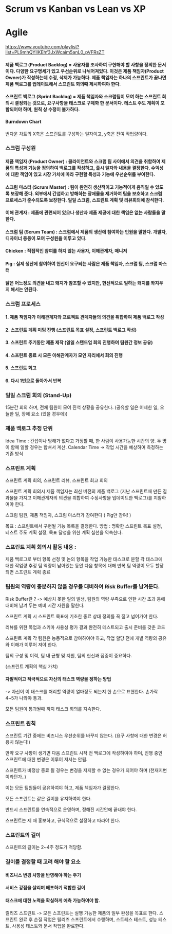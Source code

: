 # Scrum vs Kanban vs Lean vs XP
 
# Agile 

https://www.youtube.com/playlist?list=PL9mhQYIlKEhf3JxWcaim5anL0_pVFRsZT

#### 제품 백로그 (Product Backlog) = 사용자를 조사하여 구현해야 할 사항을 정의한 문서이다. 다양한 요구명세가 있고 우선순위로 나뉘어져있다. 이것은 제품 책임자(Product Owner)가 작성하는데 수정, 삭제가 가능하다. 제품 책임자는 하나의 스프린트가 끝나면 제품 백로그를 업데이트해서 스프린트 회의때 제시하여야 한다.


#### 스프린트 백로그 (Sprint Backlog) = 제품 책임자와 스크럼팀이 모여 하는 스프린트 회의시 결정되는 것으로, 요구사항을 태스크로 구체화 한 문서이다. 테스트 주도 계획이 포함되어야 하며, 원칙 상 수정이 불가하다.

#### Burndown Chart
번다운 차트의 X축은 스프린트를 구성하는 일자이고, y축은 잔여 작업량이다.


### 스크럼 구성원


#### 제품 책임자 (Product Owner) : 클라이언트와 스크럼 팀 사이에서 의견을 취합하여 제품의 특성과 기능을 정의하여 백로그를 작성하고, 출시 일자와 내용을 결정한다.  수익성에 대한 책임이 있고 시장 가치에 따라 구현할 특성과 기능에 우선순위를 부여한다.


#### 스크럼 마스터 (Scrum Master) : 팀이 완전히 생산적이고 기능적이게 움직일 수 있도록 보장해 준다. 외부에서 간섭하고 방해하는 장애물을 제거하여 팀을 보호하고 스크럼 프로세스가 준수되도록 보장한다. 일일 스크럼, 스프린트 계획 및 리뷰회의에 참석한다.

#### 이해 관계자 : 제품에 관련되어 있으나 생산과 제품 제공에 대한 책임은 없는 사람들을 말한다.

#### 스크럼 팀 (Scrum Team) : 스크럼에서 제품의 생산에 참여하는 인원을 말한다. 개발자, 디자이너 등등이 모여 구성원을 이루고 있다.


#### Chicken : 직접적인 참여를 하지 않는 사용자, 이해관계자, 매니저
#### Pig : 실제 생산에 참여하여 헌신이 요구되는 사람은 제품 책임자, 스크럼 팀, 스크럼 마스터
#### 닭은 어느정도 의견을 내고 돼지가 참조할 수 있지만, 헌신적으로 일하는 돼지를 좌지우지 해서는 안된다.



### 스크럼 프로세스
#### 1. 제품 책임자가 이해관계자와 프로젝트 관계자들의 의견을 취합하여 제품 백로그 작성
#### 2. 스프린트 계획 미팅 진행 (스프린트 목표 설정, 스프린트 백로그 작성)
#### 3. 스프린트 주기동안 제품 제작 (일일 스탠드업 회의 진행하여 팀원간 정보 공유)
#### 4. 스프린트 종료 시 모든 이해관계자가 모인 자리에서 회의 진행
#### 5. 스프린트 회고
#### 6. 다시 1번으로 돌아가서 반복



### 일일 스크럼 회의 (Stand-Up)

15분간 회의 하며, 전체 팀원이 모여 진척 상황을 공유한다. (공유할 일은 어제한 일, 오늘한 일, 장애 요소 (있을 경우에))

### 제품 백로그 추정 단위

Idea Time : 간섭이나 방해가 없다고 가정할 때, 한 사람이 사용가능한 시간의 양. 두 명이 함께 일할 경우는 합쳐서 계산.
Calendar Time -> 작업 시간을 예상하여 측정하는 기존 방식

### 스프린트 계획

스프린트 계획 회의, 스프린트 리뷰, 스프린트 회고 회의

스프린트 계획 회의시 제품 책임자는 최신 버전의 제품 백로그 (지난 스프린트때 만든 결과물을 가지고 이해관계자의 의견을 취합하여 수정사항을 업데이트한 백로그)를 지참하여야 한다.

스크럼 팀원, 제품 책임자, 스크럼 마스터가 참여한다 ( Pig만 참여! )

목표 : 스프린트에서 구현될 기능 목록을 결정한다.
방법 : 명확한 스프린트 목표 설정, 테스트 주도 계획 설정, 목표 달성을 위한 계획 실천을 약속한다.

### 스프린트 계획 회의시 활동 내용 :

제품 백로그로 부터 항목 선정 및 논의
항목을 작업 가능한 태스크로 분할
각 태스크에 대한 작업량 추정
팀 역량이 남아있는 동안 다음 항목에 대해 반복
팀 역량이 모두 할당되면 스프린트 계획 종료

### 팀원의 역량이 충분하지 않을 경우를 대비하여 Risk Buffer를 남겨둔다.

Risk Buffer란 ? -> 예상치 못한 일의 발생, 팀원의 역량 부족으로 인한 시간 초과 등에 대비해 남겨 두는 예비 시간 자원을 말한다.

스프린트 계획 시 스프린트 목표에 기초한 종료 상태 정의를 꼭 짚고 넘어가야 한다.

리뷰를 위한 목업과 스키마
사용성 평가 결과
완전히 테스트되고 출시 준비를 갖춘 코드

스프린트 계획 각 팀원은 능동적으로 참여하여야 하고, 작업 할당 전에 개별 역량의 공유와 이해가 이루어 져야 한다.

팀의 구성 및 이력, 팀 내 균형 및 지원, 팀의 헌신과 집중이 중요하다.

(스프린트 계획의 핵심 가치)

#### 자발적이고 적극적으로 자신의 태스크 역량을 정하는 방법
-> 자신이 이 태스크를 처리할 역량이 얼마정도 되는지 한 손으로 표현한다. 손가락 4~5가 나와야 통과.

모든 팀원이 통과될때 까지 태스크 회의를 지속한다.

### 스프린트 원칙

스프린트 기간 중에는 비즈니스 우선순위를 바꾸지 않는다.
(요구 사항에 대한 변경은 허용치 않는다!)

만약 요구 사항이 생기면 다음 스프린트 시작 전 백로그에 작성하여야 하며, 진행 중인 스프린트에 대한 변경은 이루어 져서는 안됨.

스프린트가 비정상 종료 될 경우는 변경을 저지할 수 없는 경우가 되어야 하며 (천재지변 이라던가..)

이는 모든 팀원들이 공유하여야 하고, 제품 책임자가 결정한다.

모든 스프린트는 같은 길이를 유지하여야 한다.

반드시 스프린트를 연속적으로 운영하며, 정해진 시간안에 끝내야 한다.

스프린트는 제 때 홍보하고, 규칙적으로 설정하고 따라야 한다.

### 스프린트의 길이

스프린트의 길이는 2~4주 정도가 적당함.

### 길이를 결정할 때 고려 해야 할 요소

#### 비즈니스 변경 사항을 반영해야 하는 주기
#### 서비스 강점을 살리며 배포하기 적합한 길이
#### 태스크에 대한 노력을 확실하게 예측 가능하여야 함.


릴리즈 스프린트 -> 모든 스프린트는 실행 가능한 제품의 일부 완성을 목표로 한다. 스프린트 완료 후 손질 작업은 릴리즈 스프린트에서 수행하며, 스트레스 테스트, 성능 테스트, 사용성 테스트와 문서 작업을 완료한다.

